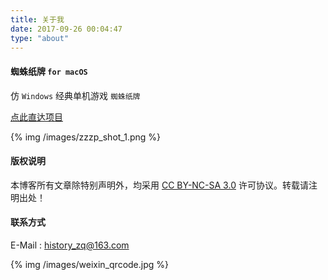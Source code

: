 ```yaml
---
title: 关于我
date: 2017-09-26 00:04:47
type: "about"
---
```


#### 蜘蛛纸牌 `for macOS`

仿 `Windows` 经典单机游戏 `蜘蛛纸牌`

[点此直达项目](https://github.com/KelvinQQ/SpiderCard)

{% img /images/zzzp_shot_1.png %}

#### 版权说明
本博客所有文章除特别声明外，均采用 [CC BY-NC-SA 3.0](https://creativecommons.org/licenses/by-nc-sa/3.0/) 许可协议。转载请注明出处！

#### 联系方式
E-Mail : [history_zq@163.com](mailto:history_zq@163.com)


{% img /images/weixin_qrcode.jpg %}
